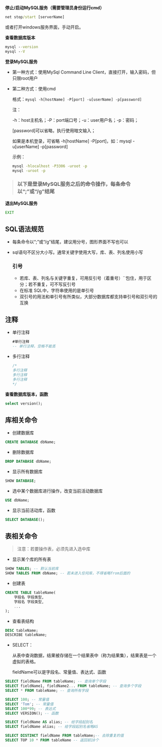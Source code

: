 **停止/启动MySQL服务（需要管理员身份运行cmd）**

```cmd
net stop/start [serverName]
```

或者打开windows服务界面，手动开启。

**查看数据库版本**

```cmd
mysql --version
mysql --V
```

**登录MySQL服务**

- 第一种方式：使用MySql Command Line Client，直接打开，输入密码，但只限root用户

- 第二种方式：使用cmd

  格式：`mysql -h[hostName] -P[port] -u[userName] -p[password]`

  注：

  -h：host主机名；-P：port端口号；-u：user用户名；-p：密码； 

  [password]可以省略，执行使用暗文输入；

  如果是本机登录，可省略 -h[hostName] -P[port]，如：mysql -u[userName] -p[password]

  示例：

  ```cmd
  mysql -hlocalhost -P3306 -uroot -p
  mysql -uroot -p
  ```



> ### 以下是登录MySQL服务之后的命令操作，每条命令以“;”或“/g”结尾



**退出MySQL服务**

```cmd
EXIT
```

## SQL语法规范

- 每条命令以“;”或“/g”结尾，建议用分号，图形界面不写也可以

- sql语句不区分大小写。通常关键字使用大写，库、表、列名使用小写

  ### 引号

  - 若库、表、列名与关键字重复，可用反引号（着重号）``包住，用于区分；若不重复，可不写反引号
  - 在标准 SQL中，字符串使用的是单引号
  - 双引号的用法和单引号有所类似，大部分数据库都支持单引号和双引号的互换



## 注释

- 单行注释

    ```sql
    #单行注释
    -- 单行注释，空格不能丢
    ```

- 多行注释

  ```sql
  /*
  多行注释
  多行注释
  多行注释
  */
  ```
  
  



**查看数据库版本，函数**

```sql
select version();
```

## 库相关命令

- 创建数据库

```sql
CREATE DATABASE dbName;
```

- 删除数据库

```sql
DROP DATABASE dbName;
```

- 显示所有数据库

```sql
SHOW DATABASE;
```

- 选中某个数据库进行操作，改变当前活动数据库

```sql
USE dbName;
```

- 显示当前活动库，函数

```sql
SELECT DATABASE();
```

## 表相关命令


> 注意：若要操作表，必须先进入选中库


- 显示某个库的所有表

```sql
SHOW TABLES; -- 默认当前库
SHOW TABLES FROM dbName; -- 若未进入任何库，不得省略from后面的
```

- 创建表

```sql
CREATE TABLE tableName(
	字段名 字段类型,
	字段名 字段类型,
	...
);
```

- 查看表结构

```sql
DESC tableName;
DESCRIBE tableName;
```

- SELECT：

  从表中查询数据，结果被存储在一个结果表中（称为结果集），结果表是一个虚拟的表格。
  
  fieldName可以是字段名、常量值、表达式、函数

```sql
SELECT fieldName FROM tableName; -- 查询单个字段
SELECT fieldName1, fieldName2... FROM tableName; -- 查询多个字段
SELECT * FROM tableName; -- 查询所有字段

SELECT 100; -- 常量值
SELECT 'Tom'; -- 常量值
SELECT 100*99; -- 表达式
SELECT VERSION(); -- 函数

SELECT fieldName AS alias; -- 给字段起别名
SELECT fieldName alias; -- 给字段起别名省略AS

SELECT DISTINCT fieldName FROM tableName;-- 去除重复的值
SELECT TOP 10 * FROM tableName -- 返回前10个
```

